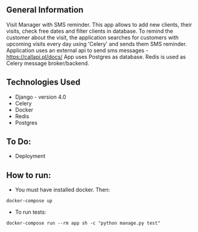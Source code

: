 ## General Information
Visit Manager with SMS reminder. This app allows to add new clients, their visits, 
check free dates and filter clients in database. To remind the customer about the visit,
the application searches for customers with upcoming visits every day using 'Celery'
and sends them SMS reminder. Application uses an external api to send sms messages - https://callapi.pl/docs/
App uses Postgres as database. Redis is used as Celery message broker/backend. 

## Technologies Used
- Django - version 4.0
- Celery
- Docker
- Redis
- Postgres

## To Do:
- Deployment

## How to run:
- You must have installed docker. Then:
```
docker-compose up
```
- To run tests:
```
docker-compose run --rm app sh -c "python manage.py test"
```


